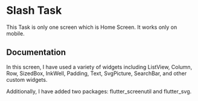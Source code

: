 # Slash Task

This Task  is only one screen which is Home Screen.
It works only on mobile.


## Documentation

In this screen, I have used a variety of widgets including ListView, Column, Row, SizedBox, InkWell, Padding, Text, SvgPicture, SearchBar, and other custom widgets.

Additionally, I have added two packages: flutter_screenutil and flutter_svg.


